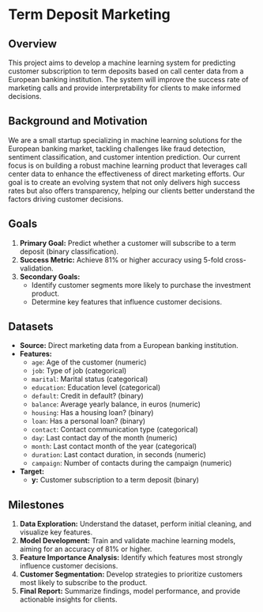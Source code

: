 # Term Deposit Marketing
## Overview
This project aims to develop a machine learning system for predicting customer subscription to term deposits based on call center data from a European banking institution. The system will improve the success rate of marketing calls and provide interpretability for clients to make informed decisions.

## Background and Motivation
We are a small startup specializing in machine learning solutions for the European banking market, tackling challenges like fraud detection, sentiment classification, and customer intention prediction. Our current focus is on building a robust machine learning product that leverages call center data to enhance the effectiveness of direct marketing efforts. Our goal is to create an evolving system that not only delivers high success rates but also offers transparency, helping our clients better understand the factors driving customer decisions.

## Goals
1. **Primary Goal:** Predict whether a customer will subscribe to a term deposit (binary classification).
2. **Success Metric:** Achieve 81% or higher accuracy using 5-fold cross-validation.
3. **Secondary Goals:**
   - Identify customer segments more likely to purchase the investment product.
   - Determine key features that influence customer decisions.

## Datasets
- **Source:** Direct marketing data from a European banking institution.
- **Features:**
  - `age`: Age of the customer (numeric)
  - `job`: Type of job (categorical)
  - `marital`: Marital status (categorical)
  - `education`: Education level (categorical)
  - `default`: Credit in default? (binary)
  - `balance`: Average yearly balance, in euros (numeric)
  - `housing`: Has a housing loan? (binary)
  - `loan`: Has a personal loan? (binary)
  - `contact`: Contact communication type (categorical)
  - `day`: Last contact day of the month (numeric)
  - `month`: Last contact month of the year (categorical)
  - `duration`: Last contact duration, in seconds (numeric)
  - `campaign`: Number of contacts during the campaign (numeric)
- **Target:**
  - **y:** Customer subscription to a term deposit (binary)

## Milestones
1. **Data Exploration:** Understand the dataset, perform initial cleaning, and visualize key features.
2. **Model Development:** Train and validate machine learning models, aiming for an accuracy of 81% or higher.
3. **Feature Importance Analysis:** Identify which features most strongly influence customer decisions.
4. **Customer Segmentation:** Develop strategies to prioritize customers most likely to subscribe to the product.
5. **Final Report:** Summarize findings, model performance, and provide actionable insights for clients.


















